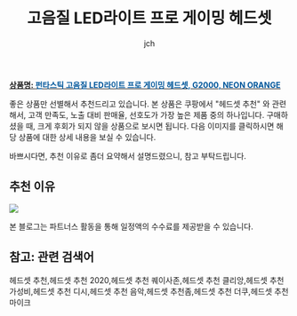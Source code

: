 ﻿---
layout: post
title: "고음질 LED라이트 프로 게이밍 헤드셋"
author: jch
categories: [가전제품]
tags:
  [
    헤드셋 추천,
    헤드셋 추천 2020,
    헤드셋 추천 퀘이사존,
    헤드셋 추천 클리앙,
    헤드셋 추천 가성비,
    헤드셋 추천 디시,
    헤드셋 추천 음악,
    헤드셋 추천좀,
    헤드셋 추천 더쿠,
    헤드셋 추천 마이크,
  ]
image: https://static.coupangcdn.com/image/retail/images/2019/04/16/10/5/1e7b5440-a2fc-4e53-86a6-e4137589e397.jpg
description: "쿠팡에서 헤드셋 추천 관련 상품으로 가장 고객 선호도가 높은 제품 중 하나입니다."
---

<a href="https://link.coupang.com/re/AFFSDP?lptag=AF7868842&pageKey=209689030&itemId=623711615&vendorItemId=4637933935&traceid=V0-153-a602c254561406bf"><b>상품명: <font color='#01579B'>펀타스틱 고음질 LED라이트 프로 게이밍 헤드셋, G2000, NEON ORANGE</font></b></a>

좋은 상품만 선별해서 추천드리고 있습니다.
본 상품은 쿠팡에서 "헤드셋 추천" 와 관련해서, 고객 만족도, 노출 대비 판매율, 선호도가 가장 높은 제품 중의 하나입니다.
구매하셨을 때, 크게 후회가 되지 않을 상품으로 보시면 됩니다.
다음 이미지를 클릭하시면 해당 상품에 대한 상세 내용을 보실 수 있습니다.

바쁘시다면, 추천 이유로 좀더 요약해서 설명드렸으니, 참고 부탁드립니다.

## 추천 이유

<a href="https://link.coupang.com/re/AFFSDP?lptag=AF7868842&pageKey=209689030&itemId=623711615&vendorItemId=4637933935&traceid=V0-153-a602c254561406bf"><img src="https://thumbnail8.coupangcdn.com/thumbnails/remote/q89/image/product/content/vendorItem/2019/07/02/623711603/8998c8c6-199e-46bf-8365-0fb8865e648f.jpg"></a>

본 블로그는 파트너스 활동을 통해 일정액의 수수료를 제공받을 수 있습니다.

## 참고: 관련 검색어

헤드셋 추천,헤드셋 추천 2020,헤드셋 추천 퀘이사존,헤드셋 추천 클리앙,헤드셋 추천 가성비,헤드셋 추천 디시,헤드셋 추천 음악,헤드셋 추천좀,헤드셋 추천 더쿠,헤드셋 추천 마이크
